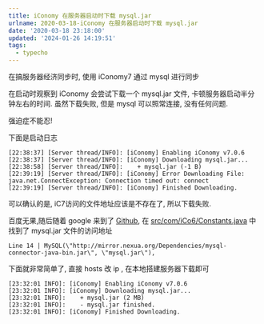 ```yaml
---
title: iConomy 在服务器启动时下载 mysql.jar
urlname: 2020-03-18-iConomy 在服务器启动时下载 mysql.jar
date: '2020-03-18 23:18:00'
updated: '2024-01-26 14:19:51'
tags:
  - typecho
---
```

在搞服务器经济同步时, 使用 iConomy7 通过 mysql 进行同步



在启动时观察到 iConomy 会尝试下载一个 mysql.jar 文件, 卡顿服务器启动半分钟左右的时间. 虽然下载失败, 但是 mysql 可以照常连接, 没有任何问题.



强迫症不能忍!



下面是启动日志
```plaintext
[22:38:37] [Server thread/INFO]: [iConomy] Enabling iConomy v7.0.6
[22:38:37] [Server thread/INFO]: [iConomy] Downloading mysql.jar...
[22:38:58] [Server thread/INFO]:    + mysql.jar (-1 B)
[22:39:19] [Server thread/INFO]: [iConomy] Error Downloading File: java.net.ConnectException: Connection timed out: connect
[22:39:19] [Server thread/INFO]: [iConomy] Finished Downloading.
```


可以确认的是, iC7访问的文件地址应该是不存在了, 所以下载失败.



百度无果,随后随着 google 来到了 [Github](https://github.com/iConomy/Core), 在 [src/com/iCo6/Constants.java](https://github.com/iConomy/Core/blob/iConomy6/src/com/iCo6/Constants.java) 中找到了 mysql.jar 文件的访问地址
```plaintext
Line 14 | MySQL(\"http://mirror.nexua.org/Dependencies/mysql-connector-java-bin.jar\", \"mysql.jar\"),
```


下面就非常简单了, 直接 hosts 改 ip , 在本地搭建服务器下载即可
```plaintext
[23:32:01 INFO]: [iConomy] Enabling iConomy v7.0.6
[23:32:01 INFO]: [iConomy] Downloading mysql.jar...
[23:32:01 INFO]:    + mysql.jar (2 MB)
[23:32:01 INFO]:    - mysql.jar finished.
[23:32:01 INFO]: [iConomy] Finished Downloading.
```



